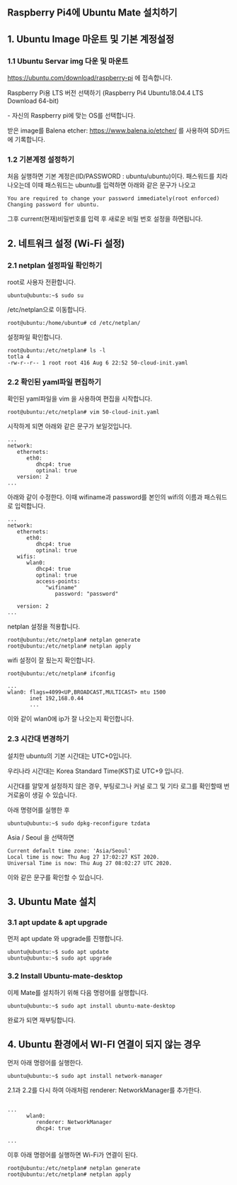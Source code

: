 ## Raspberry Pi4에 Ubuntu Mate 설치하기

## 1. Ubuntu Image 마운트 및 기본 계정설정

### 1.1 Ubuntu Servar img 다운 및 마운트

 https://ubuntu.com/download/raspberry-pi 에 접속합니다.

 Raspberry Pi용 LTS 버전 선택하기 (Raspberry Pi4 Ubuntu18.04.4 LTS Download 64-bit)

\- 자신의 Raspberry pi에 맞는 OS를 선택합니다.

받은 image를 Balena etcher: https://www.balena.io/etcher/ 를 사용하여 SD카드에 기록합니다.

### 1.2 기본계정 설정하기

처음 실행하면 기본 계정은(ID/PASSWORD : ubuntu/ubuntu)이다. 패스워드를 치라 나오는데 이때 패스워드는 ubuntu를 입력하면 아래와 같은 문구가 나오고 

```
You are required to change your password immediately(root enforced)
Changing password for ubuntu.
```

그후 current(현재)비밀번호를 입력 후 새로운 비밀 번호 설정을 하면됩니다.



## 2. 네트워크 설정 (Wi-Fi 설정)

### 2.1 netplan 설정파일 확인하기

root로 사용자 전환합니다.

```
ubuntu@ubuntu:~$ sudo su
```

/etc/netplan으로 이동합니다.

```
root@ubuntu:/home/ubuntu# cd /etc/netplan/
```

설정파일 확인합니다.

```
root@ubuntu:/etc/netplan# ls -l
totla 4
-rw-r--r-- 1 root root 416 Aug 6 22:52 50-cloud-init.yaml
```

### 2.2 확인된 yaml파일 편집하기

확인된  yaml파일을 vim 을 사용하여 편집을 시작합니다.

```
root@ubuntu:/etc/netplan# vim 50-cloud-init.yaml
```

시작하게 되면 아래와 같은 문구가 보일것입니다.

```
...
network:
   ethernets:
      eth0:
         dhcp4: true
         optinal: true
   version: 2
...
```

아래와 같이 수정한다.  이때 wifiname과 password를 본인의 wifi의 이름과 패스워드로 입력합니다.

```
...
network:
   ethernets:
      eth0:
         dhcp4: true
         optinal: true
   wifis:
      wlan0:
         dhcp4: true
         optinal: true
         access-points:
            "wifiname"
               password: "password"
               
   version: 2
...
```

netplan 설정을 적용합니다.

```
root@ubuntu:/etc/netplan# netplan generate
root@ubuntu:/etc/netplan# netplan apply
```

wifi 설정이 잘 됬는지 확인합니다.

```
root@ubuntu:/etc/netplan# ifconfig

...
wlan0: flags=4099<UP,BROADCAST,MULTICAST> mtu 1500
       inet 192,168.0.44
       ...
```

이와 같이 wlan0에 ip가 잘 나오는지 확인합니다.

### 2.3 시간대 변경하기

설치한 ubuntu의 기본 시간대는 UTC+0입니다.

우리나라 시간대는 Korea Standard Time(KST)로 UTC+9 입니다.

시간대를 알맞게 설정하지 않은 경우, 부팅로그나 커널 로그 및 기타 로그를 확인할때 번거로움이 생길 수 있습니다.  

아래 명령어를 실행한 후

```
ubuntu@ubuntu:~$ sudo dpkg-reconfigure tzdata
```

 Asia / Seoul 을 선택하면

```
Current default time zone: 'Asia/Seoul'
Local time is now: Thu Aug 27 17:02:27 KST 2020.
Universal Time is now: Thu Aug 27 08:02:27 UTC 2020.
```

이와 같은 문구를 확인할 수 있습니다.



## 3. Ubuntu Mate 설치

### 3.1 apt update & apt upgrade

먼저 apt update 와 upgrade를 진행합니다.

```
ubuntu@ubuntu:~$ sudo apt update
ubuntu@ubuntu:~$ sudo apt upgrade
```



### 3.2 Install Ubuntu-mate-desktop

이제 Mate를 설치하기 위해 다음 명령어를 실행합니다.

```
ubuntu@ubuntu:~$ sudo apt install ubuntu-mate-desktop
```

완료가 되면 재부팅합니다.



## 4. Ubuntu 환경에서 WI-FI 연결이 되지 않는 경우

먼저 아래 명령어를 실행한다.

```
ubuntu@ubuntu:~$ sudo apt install network-manager
```

2.1과 2.2를 다시 하여 아래처럼 renderer: NetworkManager를 추가한다.

```

...
      wlan0:
         renderer: NetworkManager
         dhcp4: true

...
```

이후 아래 명령어를 실행하면 Wi-Fi가 연결이 된다.

```
root@ubuntu:/etc/netplan# netplan generate
root@ubuntu:/etc/netplan# netplan apply 
```







































